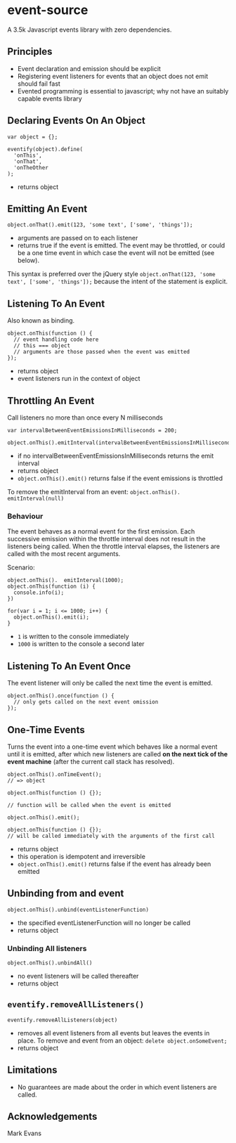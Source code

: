 # event-source

A 3.5k Javascript events library with zero dependencies.

## Principles

* Event declaration and emission should be explicit
* Registering event listeners for events that an object does not emit should fail fast
* Evented programming is essential to javascript; why not have an suitably capable events library

## Declaring Events On An Object

    var object = {};
    
    eventify(object).define(
      'onThis',
      'onThat',
      'onTheOther
    );

* returns object

## Emitting An Event

    object.onThat().emit(123, 'some text', ['some', 'things']);

* arguments are passed on to each listener
* returns true if the event is emitted. The event may be throttled, or could be a one time event in which case the event will not be emitted (see below).

This syntax is preferred over the jQuery style `object.onThat(123, 'some text', ['some', 'things']);` because the intent of the statement is explicit.

## Listening To An Event

Also known as binding.
    
    object.onThis(function () {
      // event handling code here
      // this === object
      // arguments are those passed when the event was emitted
    });

* returns object
* event listeners run in the context of object

## Throttling An Event

Call listeners no more than once every N milliseconds
    
    var intervalBetweenEventEmissionsInMilliseconds = 200;
    
    object.onThis().emitInterval(intervalBetweenEventEmissionsInMilliseconds);

* if no intervalBetweenEventEmissionsInMilliseconds returns the emit interval
* returns object
* `object.onThis().emit()` returns false if the event emissions is throttled

To remove the   emitInterval from an event: `object.onThis().  emitInterval(null)`

### Behaviour

The event behaves as a normal event for the first emission. Each successive emission within the throttle interval does not result in the listeners being called. When the throttle interval elapses, the listeners are called with the most recent arguments.

Scenario:

    object.onThis().  emitInterval(1000);
    object.onThis(function (i) {
      console.info(i);
    })
    
    for(var i = 1; i <= 1000; i++) {
      object.onThis().emit(i);
    }

* `1` is written to the console immediately
* `1000` is written to the console a second later

## Listening To An Event __Once__

The event listener will only be called the next time the event is emitted.

    object.onThis().once(function () {
      // only gets called on the next event omission
    });

## One-Time Events

Turns the event into a one-time event which behaves like a normal event until it is emitted, after which new listeners are called **on the next tick of the event machine** (after the current call stack has resolved).
  
    object.onThis().onTimeEvent();
    // => object
    
    object.onThis(function () {});

    // function will be called when the event is emitted
    
    object.onThis().emit();
    
    object.onThis(function () {});
    // will be called immediately with the arguments of the first call

* returns object
* this operation is idempotent and irreversible
* `object.onThis().emit()` returns false if the event has already been emitted


## Unbinding from and event

    object.onThis().unbind(eventListenerFunction)

* the specified eventListenerFunction will no longer be called
* returns object

### Unbinding All listeners

    object.onThis().unbindAll()

* no event listeners will be called thereafter
* returns object

## `eventify.removeAllListeners()`

    eventify.removeAllListeners(object)

* removes all event listeners from all events but leaves the events in place. To remove and event from an object: `delete object.onSomeEvent;`
* returns object

## Limitations

* No guarantees are made about the order in which event listeners are called.

## Acknowledgements

Mark Evans